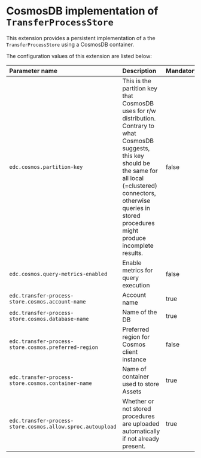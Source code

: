 # CosmosDB implementation of `TransferProcessStore`

This extension provides a persistent implementation of a the `TransferProcessStore` using a CosmosDB container.

The configuration values of this extension are listed below:

| Parameter name                                                 | Description                                                                                                                                                                                                                                        | Mandatory | Default value      |
|:---------------------------------------------------------------|:---------------------------------------------------------------------------------------------------------------------------------------------------------------------------------------------------------------------------------------------------| :---------|:-------------------|
| `edc.cosmos.partition-key`                                     | This is the partition key that CosmosDB uses for r/w distribution. Contrary to what CosmosDB suggests, this key should be the same for all local (=clustered) connectors, otherwise queries in stored procedures might produce incomplete results. |  false | dataspaceconnector |
| `edc.cosmos.query-metrics-enabled`                             | Enable metrics for query execution                                                                                                                                                                                                                 | false | true               |
| `edc.transfer-process-store.cosmos.account-name`             | Account name                                                                                                                                                                                                                                       | true | null               |
| `edc.transfer-process-store.cosmos.database-name`            | Name of the DB                                                                                                                                                                                                                                     | true | null               |
| `edc.transfer-process-store.cosmos.preferred-region`         | Preferred region for Cosmos client instance                                                                                                                                                                                                        | false | westeurope         |
| `edc.transfer-process-store.cosmos.container-name`           | Name of container used to store Assets                                                                                                                                                                                                             | true | null               |
| `edc.transfer-process-store.cosmos.allow.sproc.autoupload`   | Whether or not stored procedures are uploaded automatically if not already present.                                                                                                                                                                | true | true               |
